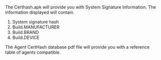 The Certhash.apk will provide you with System Signature Information.
The information displayed will contain.
1. System signature hash
2. Build.MANUFACTURER
3. Build.BRAND
4. Build.DEVICE

The Agent CertHash database pdf file will provide you with a reference table of agents compatible.
